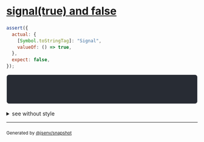 # [signal(true) and false](../../wrapped_value.test.js#L177)

```js
assert({
  actual: {
    [Symbol.toStringTag]: "Signal",
    valueOf: () => true,
  },
  expect: false,
});
```

![img](throw.svg)

<details>
  <summary>see without style</summary>

```console
AssertionError: actual and expect are different

actual: Signal(true)
expect: false
```

</details>


---

<sub>
  Generated by <a href="https://github.com/jsenv/core/tree/main/packages/tooling/snapshot">@jsenv/snapshot</a>
</sub>
